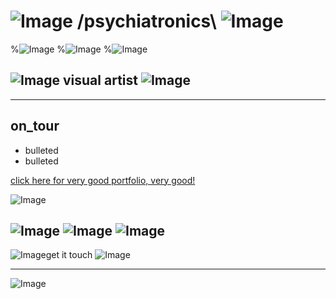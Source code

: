 # ![Image](https://68.media.tumblr.com/cff73c14c344212ac0ab1bf176c94e1a/tumblr_nu6ey7jGa91ud945wo1_100.gif)  /psychiatronics\ ![Image](https://68.media.tumblr.com/cff73c14c344212ac0ab1bf176c94e1a/tumblr_nu6ey7jGa91ud945wo1_100.gif)


                                                                                                           
%![Image](https://68.media.tumblr.com/7c91b550bbaf6b25c1d4d4ab4b3edb85/tumblr_nu14j2cVLW1ud945wo2_75sq.gif)
%![Image](https://68.media.tumblr.com/7c91b550bbaf6b25c1d4d4ab4b3edb85/tumblr_nu14j2cVLW1ud945wo2_75sq.gif)
%![Image](https://68.media.tumblr.com/7c91b550bbaf6b25c1d4d4ab4b3edb85/tumblr_nu14j2cVLW1ud945wo2_75sq.gif)


## ![Image](https://68.media.tumblr.com/cff73c14c344212ac0ab1bf176c94e1a/tumblr_nu6ey7jGa91ud945wo1_100.gif) visual artist ![Image](https://68.media.tumblr.com/cff73c14c344212ac0ab1bf176c94e1a/tumblr_nu6ey7jGa91ud945wo1_100.gif)
  
<hr>

## on_tour
 - bulleted 
 - bulleted
 
 
[click here for very good portfolio, very good!](https://vimeo.com/psychiatronics/about "VIMEO cool Portfolio !")         


![Image](https://68.media.tumblr.com/c5fa1f1c1a15f74a54abbcc11f320a6a/tumblr_nucain10qp1ud945wo1_100.gif)

![Image](https://68.media.tumblr.com/7c91b550bbaf6b25c1d4d4ab4b3edb85/tumblr_nu14j2cVLW1ud945wo2_75sq.gif)
![Image](https://68.media.tumblr.com/7c91b550bbaf6b25c1d4d4ab4b3edb85/tumblr_nu14j2cVLW1ud945wo2_75sq.gif)
![Image](https://68.media.tumblr.com/7c91b550bbaf6b25c1d4d4ab4b3edb85/tumblr_nu14j2cVLW1ud945wo2_75sq.gif)
------------

![Image](https://68.media.tumblr.com/b2610ab45c4f4f28b4545d46c1fbc33e/tumblr_nu6ffzFqOm1ud945wo1_400.gif)get it touch
![Image](https://68.media.tumblr.com/b2610ab45c4f4f28b4545d46c1fbc33e/tumblr_nu6ffzFqOm1ud945wo1_400.gif)

---
![Image](https://68.media.tumblr.com/5882ddb2f1e0e6abe24e5ead00133094/tumblr_nv6xxpTX7p1ud945wo1_100.gif)
